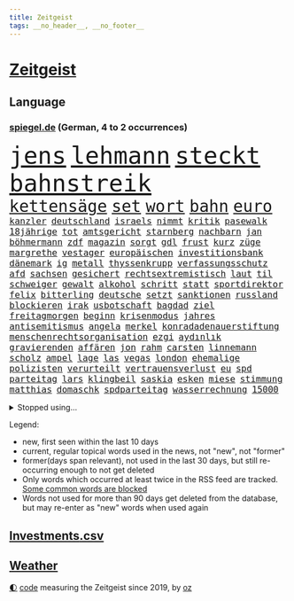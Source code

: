 ```yaml
---
title: Zeitgeist
tags: __no_header__, __no_footer__
---
```


# [Zeitgeist](https://oliz.io/zeitgeist/)

## Language

<h3><a href="https://www.spiegel.de" target="_blank">spiegel.de</a> (German, 4 to 2 occurrences)</h3>
<p style="font-family:monospace">
<span style="font-size:32pt"><a href="news_links.html#jens" class="current">jens</a></span>
<span style="font-size:32pt"><a href="news_links.html#lehmann" class="new">lehmann</a></span>
<span style="font-size:32pt"><a href="news_links.html#steckt" class="current">steckt</a></span>
<span style="font-size:32pt"><a href="news_links.html#bahnstreik" class="current">bahnstreik</a></span>
<br>
<span style="font-size:22pt"><a href="news_links.html#kettensäge" class="current">kettensäge</a></span>
<span style="font-size:22pt"><a href="news_links.html#set" class="current">set</a></span>
<span style="font-size:22pt"><a href="news_links.html#wort" class="current">wort</a></span>
<span style="font-size:22pt"><a href="news_links.html#bahn" class="current">bahn</a></span>
<span style="font-size:22pt"><a href="news_links.html#euro" class="current">euro</a></span>
<br>
<span style="font-size:12pt"><a href="news_links.html#kanzler" class="current">kanzler</a></span>
<span style="font-size:12pt"><a href="news_links.html#deutschland" class="current">deutschland</a></span>
<span style="font-size:12pt"><a href="news_links.html#israels" class="current">israels</a></span>
<span style="font-size:12pt"><a href="news_links.html#nimmt" class="current">nimmt</a></span>
<span style="font-size:12pt"><a href="news_links.html#kritik" class="current">kritik</a></span>
<span style="font-size:12pt"><a href="news_links.html#pasewalk" class="new">pasewalk</a></span>
<span style="font-size:12pt"><a href="news_links.html#18jährige" class="current">18jährige</a></span>
<span style="font-size:12pt"><a href="news_links.html#tot" class="current">tot</a></span>
<span style="font-size:12pt"><a href="news_links.html#amtsgericht" class="current">amtsgericht</a></span>
<span style="font-size:12pt"><a href="news_links.html#starnberg" class="new">starnberg</a></span>
<span style="font-size:12pt"><a href="news_links.html#nachbarn" class="current">nachbarn</a></span>
<span style="font-size:12pt"><a href="news_links.html#jan" class="current">jan</a></span>
<span style="font-size:12pt"><a href="news_links.html#böhmermann" class="current">böhmermann</a></span>
<span style="font-size:12pt"><a href="news_links.html#zdf" class="current">zdf</a></span>
<span style="font-size:12pt"><a href="news_links.html#magazin" class="current">magazin</a></span>
<span style="font-size:12pt"><a href="news_links.html#sorgt" class="current">sorgt</a></span>
<span style="font-size:12pt"><a href="news_links.html#gdl" class="current">gdl</a></span>
<span style="font-size:12pt"><a href="news_links.html#frust" class="current">frust</a></span>
<span style="font-size:12pt"><a href="news_links.html#kurz" class="current">kurz</a></span>
<span style="font-size:12pt"><a href="news_links.html#züge" class="current">züge</a></span>
<span style="font-size:12pt"><a href="news_links.html#margrethe" class="new">margrethe</a></span>
<span style="font-size:12pt"><a href="news_links.html#vestager" class="new">vestager</a></span>
<span style="font-size:12pt"><a href="news_links.html#europäischen" class="current">europäischen</a></span>
<span style="font-size:12pt"><a href="news_links.html#investitionsbank" class="new">investitionsbank</a></span>
<span style="font-size:12pt"><a href="news_links.html#dänemark" class="current">dänemark</a></span>
<span style="font-size:12pt"><a href="news_links.html#ig" class="current">ig</a></span>
<span style="font-size:12pt"><a href="news_links.html#metall" class="current">metall</a></span>
<span style="font-size:12pt"><a href="news_links.html#thyssenkrupp" class="current">thyssenkrupp</a></span>
<span style="font-size:12pt"><a href="news_links.html#verfassungsschutz" class="current">verfassungsschutz</a></span>
<span style="font-size:12pt"><a href="news_links.html#afd" class="current">afd</a></span>
<span style="font-size:12pt"><a href="news_links.html#sachsen" class="current">sachsen</a></span>
<span style="font-size:12pt"><a href="news_links.html#gesichert" class="current">gesichert</a></span>
<span style="font-size:12pt"><a href="news_links.html#rechtsextremistisch" class="current">rechtsextremistisch</a></span>
<span style="font-size:12pt"><a href="news_links.html#laut" class="current">laut</a></span>
<span style="font-size:12pt"><a href="news_links.html#til" class="current">til</a></span>
<span style="font-size:12pt"><a href="news_links.html#schweiger" class="current">schweiger</a></span>
<span style="font-size:12pt"><a href="news_links.html#gewalt" class="current">gewalt</a></span>
<span style="font-size:12pt"><a href="news_links.html#alkohol" class="current">alkohol</a></span>
<span style="font-size:12pt"><a href="news_links.html#schritt" class="current">schritt</a></span>
<span style="font-size:12pt"><a href="news_links.html#statt" class="current">statt</a></span>
<span style="font-size:12pt"><a href="news_links.html#sportdirektor" class="current">sportdirektor</a></span>
<span style="font-size:12pt"><a href="news_links.html#felix" class="current">felix</a></span>
<span style="font-size:12pt"><a href="news_links.html#bitterling" class="new">bitterling</a></span>
<span style="font-size:12pt"><a href="news_links.html#deutsche" class="current">deutsche</a></span>
<span style="font-size:12pt"><a href="news_links.html#setzt" class="current">setzt</a></span>
<span style="font-size:12pt"><a href="news_links.html#sanktionen" class="current">sanktionen</a></span>
<span style="font-size:12pt"><a href="news_links.html#russland" class="current">russland</a></span>
<span style="font-size:12pt"><a href="news_links.html#blockieren" class="current">blockieren</a></span>
<span style="font-size:12pt"><a href="news_links.html#irak" class="current">irak</a></span>
<span style="font-size:12pt"><a href="news_links.html#usbotschaft" class="current">usbotschaft</a></span>
<span style="font-size:12pt"><a href="news_links.html#bagdad" class="current">bagdad</a></span>
<span style="font-size:12pt"><a href="news_links.html#ziel" class="current">ziel</a></span>
<span style="font-size:12pt"><a href="news_links.html#freitagmorgen" class="current">freitagmorgen</a></span>
<span style="font-size:12pt"><a href="news_links.html#beginn" class="current">beginn</a></span>
<span style="font-size:12pt"><a href="news_links.html#krisenmodus" class="current">krisenmodus</a></span>
<span style="font-size:12pt"><a href="news_links.html#jahres" class="current">jahres</a></span>
<span style="font-size:12pt"><a href="news_links.html#antisemitismus" class="current">antisemitismus</a></span>
<span style="font-size:12pt"><a href="news_links.html#angela" class="current">angela</a></span>
<span style="font-size:12pt"><a href="news_links.html#merkel" class="current">merkel</a></span>
<span style="font-size:12pt"><a href="news_links.html#konradadenauerstiftung" class="new">konradadenauerstiftung</a></span>
<span style="font-size:12pt"><a href="news_links.html#menschenrechtsorganisation" class="new">menschenrechtsorganisation</a></span>
<span style="font-size:12pt"><a href="news_links.html#ezgi" class="new">ezgi</a></span>
<span style="font-size:12pt"><a href="news_links.html#aydınlık" class="new">aydınlık</a></span>
<span style="font-size:12pt"><a href="news_links.html#gravierenden" class="current">gravierenden</a></span>
<span style="font-size:12pt"><a href="news_links.html#affären" class="current">affären</a></span>
<span style="font-size:12pt"><a href="news_links.html#jon" class="current">jon</a></span>
<span style="font-size:12pt"><a href="news_links.html#rahm" class="new">rahm</a></span>
<span style="font-size:12pt"><a href="news_links.html#carsten" class="current">carsten</a></span>
<span style="font-size:12pt"><a href="news_links.html#linnemann" class="current">linnemann</a></span>
<span style="font-size:12pt"><a href="news_links.html#scholz" class="current">scholz</a></span>
<span style="font-size:12pt"><a href="news_links.html#ampel" class="current">ampel</a></span>
<span style="font-size:12pt"><a href="news_links.html#lage" class="current">lage</a></span>
<span style="font-size:12pt"><a href="news_links.html#las" class="current">las</a></span>
<span style="font-size:12pt"><a href="news_links.html#vegas" class="current">vegas</a></span>
<span style="font-size:12pt"><a href="news_links.html#london" class="current">london</a></span>
<span style="font-size:12pt"><a href="news_links.html#ehemalige" class="current">ehemalige</a></span>
<span style="font-size:12pt"><a href="news_links.html#polizisten" class="current">polizisten</a></span>
<span style="font-size:12pt"><a href="news_links.html#verurteilt" class="current">verurteilt</a></span>
<span style="font-size:12pt"><a href="news_links.html#vertrauensverlust" class="current">vertrauensverlust</a></span>
<span style="font-size:12pt"><a href="news_links.html#eu" class="current">eu</a></span>
<span style="font-size:12pt"><a href="news_links.html#spd" class="current">spd</a></span>
<span style="font-size:12pt"><a href="news_links.html#parteitag" class="current">parteitag</a></span>
<span style="font-size:12pt"><a href="news_links.html#lars" class="current">lars</a></span>
<span style="font-size:12pt"><a href="news_links.html#klingbeil" class="current">klingbeil</a></span>
<span style="font-size:12pt"><a href="news_links.html#saskia" class="current">saskia</a></span>
<span style="font-size:12pt"><a href="news_links.html#esken" class="current">esken</a></span>
<span style="font-size:12pt"><a href="news_links.html#miese" class="current">miese</a></span>
<span style="font-size:12pt"><a href="news_links.html#stimmung" class="current">stimmung</a></span>
<span style="font-size:12pt"><a href="news_links.html#matthias" class="current">matthias</a></span>
<span style="font-size:12pt"><a href="news_links.html#domaschk" class="new">domaschk</a></span>
<span style="font-size:12pt"><a href="news_links.html#spdparteitag" class="new">spdparteitag</a></span>
<span style="font-size:12pt"><a href="news_links.html#wasserrechnung" class="new">wasserrechnung</a></span>
<span style="font-size:12pt"><a href="news_links.html#15000" class="current">15000</a></span>
</p>
<details>
<summary>Stopped using...</summary>
<p class="former" style="font-size:12pt">
chelsea(1141) hinterlassen(1141) klare(1141) magdeburg(1141) wolfsburg(1141) anwohner(1140) aufgefordert(1140) flugzeuge(1140) gemeinde(1140) pandemie(1140) sonne(1140) stars(1140) asche(1139) bitten(1139) ruhe(1139) seitdem(1139) verdachts(1139) arm(1138) erfolge(1138) geliefert(1138) menge(1138) schlimmsten(1138) wünschen(1138) kündigen(1137) mengen(1137) müssten(1137) ursula(1137) österreichischen(1137) diktator(1136) führerschein(1136) nachwuchs(1136) rest(1136) riss(1136) suspendiert(1136) belarussische(1135) bloß(1135) depressionen(1135) halle(1135) höher(1135) nahmen(1135) schildert(1135) ankündigung(1134) ard(1134) athleten(1134) erscheinen(1134) hans(1134) passen(1134) passieren(1134) tests(1134) 400(1133) afrika(1133) litauen(1133) positiv(1133) punkt(1133) rat(1133) regen(1133) werke(1133) runde(1132) ermitteln(1131) käufer(1131) leyen(1131) meinem(1131) messi(1131) nutzte(1131) trauer(1131) belasten(1130) lobt(1130) spott(1130) tweet(1130) täglich(1130) verheerenden(1130) 24(1129) fielen(1129) finanziell(1129) jagd(1129) langfristig(1129) siegte(1129) verspielt(1129) mitteln(1128) reden(1128) umsatz(1128) e(1127) form(1127) 10(1126) enthüllt(1126) erkenntnisse(1126) verbessert(1126) zugelassen(1126) entwickeln(1125) tragödie(1125) vorstellen(1125) crash(1124) eklat(1124) geflogen(1123) verbände(1123) volksrepublik(1123) wien(1123) produzieren(1121) schwierige(1121) gering(1120) geschäftsführer(1120) patient(1120) voraussetzungen(1120) 600(1119) claudia(1119) überschwemmungen(1117) heftiger(1114) spenden(1113) bäume(1109) frisch(1109) griechischen(1109) schrecken(1108) hängen(1107) vorgänger(1106) schneider(1105) benötigen(1104) profis(1103) schützt(1103) karten(1102) abhängig(1097) bewegt(1096) einblicke(1091) günther(1091) smartphones(1091) nächstes(1086) entspannt(1081) langem(1078) blinken(1076) flog(1076) offener(1076) marine(1073) konfrontation(1024) josef(993) wolken(992) akzeptieren(899) autoren(864) zugestimmt(851) beeinträchtigt(833) russischem(828) exil(819) moderner(812) energiepreise(810) stehlen(809) machtübernahme(808) investiert(805) zeitungsbericht(804) gefiel(801) erreichte(797) offene(796) fehlender(792) spiegelkorrespondent(789) großbank(784) abhängigkeit(779) gefeuert(777) unbekannter(752) benutzt(750) geheimdienste(749) roth(742) gestört(738) meta(721) gesteckt(720) stephen(719) beschossen(714) emotional(710) klappt(706) rasch(704) verteuert(703) möchten(701) ruhrgebiet(698) waffenlieferungen(688) verpflichtung(687) klara(685) krim(684) wolf(684) menschenrechtler(683) zusammenhalt(681) untergang(680) match(677) euch(668) fehlverhalten(651) unwetter(645) abseits(644) benötigt(640) 98(638) verspätungen(633) abgeschafft(632) arbeitszeit(628) vorab(624) kasse(614) saporischschja(612) hochschule(611) flüchten(604) besetzten(596) organisierte(596) spart(596) herrschte(593) humor(588) spannung(587) weitermachen(585) ufer(574) heiß(571) schlamm(561) unterliegt(559) verärgert(559) würdigt(558) falscher(554) harter(551) exuspräsident(548) budapest(546) 8(545) kenia(539) kaffee(529) yorks(527) verhaftung(526) youtube(525) misshandelt(519) feuert(518) baum(515) nahrung(515) riesig(510) republikanern(509) 16jähriger(505) jemals(505) krebserkrankung(505) sehe(504) berlinneukölln(500) fassungslos(500) anruf(499) entschuldigen(497) angespannt(483) antony(482) träume(482) aufbau(474) offizielle(474) sperren(469) hände(466) pleiten(465) auszusetzen(463) wunderbar(461) entkommen(459) herunter(459) okay(459) heikle(458) gott(456) richtete(445) schmuck(442) kontroverse(437) dunkle(433) branchen(430) kriminalität(429) kollegin(424) abzug(418) laufende(418) hessischen(416) symbole(411) lionel(410) urteilt(404) ratten(397) abbruch(394) passagieren(389) absolviert(388) gegessen(388) autorinnen(383) prangert(380) überzeugte(380) apples(378) heinrich(378) general(377) spielzeug(377) credit(376) psychisch(376) suisse(376) reichlich(372) milliardenverlust(371) unerlaubt(369) einstige(367) geheim(365) inhalten(365) 500000(362) landesweiten(362) technische(359) angriffs(358) wiederholen(354) technologien(350) text(350) durcheinander(349) erstickt(348) verlorenen(348) muster(347) jong(346) kritikern(346) pence(346) un(346) segeln(345) verschafft(343) gelsenkirchen(342) escooter(340) gekündigt(340) dritter(339) verarbeiten(339) trauern(338) unmöglich(337) beheben(334) belgier(334) tourismus(329) beliebter(328) gegründet(327) zehnte(326) mittelpunkt(325) regenfälle(325) csupolitiker(324) kulturstaatsministerin(324) pokal(322) satellitenbild(322) unicef(321) sammlung(320) statistik(318) rüstet(317) erlag(316) wohlstand(313) fernando(312) hilfsorganisation(312) umfasst(307) plätzen(303) schwache(301) neunzigerjahren(299) inseln(297) verbrennt(293) bauministerin(288) geywitz(288) sätze(288) freiwillige(287) juristischen(286) schweres(286) baltikum(285) filmen(285) schleswigholsteins(284) zögern(282) dienen(281) dfbpokal(278) zaun(277) premiers(276) verschwundenen(276) zuckerberg(276) politikwissenschaftler(274) usmedien(273) anpassen(272) nordirland(272) umstellung(270) niger(269) uhren(269) amtskollege(268) befreiungsschlag(266) grafiken(266) merklich(266) spiegelcartoonisten(266) potenzial(265) gegenoffensive(263) mund(263) aktualisiert(262) kaiser(262) leichtathletik(261) schwangerschaftsabbrüche(261) etappensieg(260) duisburg(259) slowenien(257) reichelt(256) kreativ(255) obduziert(255) wänden(255) ungeklärt(254) aldi(253) konzernen(253) zurückgeben(253) #metoo(249) sterbehilfe(249) wirtschaftsleistung(249) zwist(249) bildschirm(248) ertrunken(248) räuber(247) rügen(247) aktie(245) bundesverwaltungsgericht(244) protestaktion(244) gegenwind(241) kaufkraft(241) social(241) schließung(240) segeljacht(240) aktueller(239) krachte(238) obduktion(238) portal(238) wohnen(238) schnellere(236) länderspiele(235) schauspielers(235) wüst(235) ubs(234) hakenkreuze(231) schleuser(231) kader(230) bewährung(229) gefangen(227) minderjähriger(223) unseres(221) 1974(220) brown(220) adhs(219) breite(219) halbiert(219) alexandria(218) prämien(217) bundestrainerin(215) fußballbund(215) geflüchteter(215) münchens(215) normalen(214) alarmbereitschaft(213) hinterließ(213) heimatstadt(212) bangt(211) existiert(210) durften(209) genutzte(209) matt(209) urlauber(209) chaotisch(207) notarzt(207) überlegungen(206) alltags(205) christen(203) dir(203) grundlage(203) unzureichend(202) gekappt(200) attraktion(199) diebstahl(199) edeka(199) benannt(195) problematisch(195) besiegte(194) heizungsgesetz(194) dreifach(193) mantel(193) starlink(193) 26jährige(191) tegernsee(191) umstieg(191) angemessene(190) motto(190) organisiert(190) südkoreas(189) schönsten(188) inhaftierte(187) accessoire(186) gelernt(186) untergebracht(186) pérez(184) sergio(184) gewannen(182) institute(182) drogenhandel(180) fertig(180) gesellschaftlichen(180) schiefgehen(180) überflutete(179) angelegt(178) erneuerbarer(178) email(177) blamiert(176) schockiert(176) strache(176) wutrede(176) befragt(175) soldatinnen(175) blicke(174) brutalen(174) entgehen(173) friedhof(171) menschlicher(171) wirtschaftlich(171) amazongründer(170) ausrichten(170) unterschiedliche(170) 11000(169) gasspeicher(169) pakt(169) co₂emissionen(168) treffe(168) website(168) fürth(167) greuther(167) 77(166) abgenommen(166) flugbetrieb(166) geopfert(166) ford(164) morgens(164) verurteilen(164) intensive(163) kurzer(163) rasen(163) geheimdiensten(162) widerstands(162) lok(161) babyboomer(160) amerikanern(159) ausgeht(158) defensive(158) spahn(158) 35jährigen(157) auswärtigen(154) makkabi(153) stock(153) versammlung(153) einzigen(152) nachkommen(152) unbemerkt(152) plakate(150) feierabend(148) gespült(148) lebenshaltungskosten(148) metachef(148) argentinische(146) toskana(146) begründete(145) geschäfts(145) schnappt(145) unwettern(144) wehen(144) jemanden(143) preiserhöhung(143) queere(143) energieverbrauch(142) kanadischem(141) krönt(140) geteilt(139) anrichten(137) effizienter(137) oktoberfest(137) rekordmann(137) schwimmer(136) pass(135) vorzeitigen(135) schlaganfall(134) rewe(133) autoherstellern(132) schmerzhaft(132) vorort(132) analysieren(130) aufzunehmen(130) diskriminierung(130) selbstbewusst(129) gasriesen(128) krankenwagen(128) kylie(128) reserven(128) schlimmer(128) travis(128) afdpolitiker(127) beigesetzt(126) clans(126) irritierte(126) lösten(125) unterbunden(125) flüchtlingslager(124) marokko(124) georgia(123) islamistische(123) postbank(123) 1972(122) wegbegleiter(122) black(121) norddeutschland(121) sturmtief(121) politikerinnen(120) behandeln(119) potenzieller(119) siebenmal(119) ausgehandelt(118) froh(118) metropole(118) sainz(118) terroranschläge(118) unzählige(118) öffentliches(118) dagestan(117) flächen(117) iphone(117) brutaler(115) demonstrant(115) 72jährige(114) angabe(114) britney(114) fahrzeugen(114) moderieren(114) spears(114) ökonomisch(114) spontan(113) gewählte(112) masche(112) pennsylvania(112) standorten(111) geheimer(110) costa(109) durchschnittliche(109) exxon(109) gezündet(108) liebeskummer(108) instagrampost(107) profitabel(107) kittel(106) techunternehmen(105) winde(105) strafbefehl(104) europaweit(103) rettungswagen(102) visa(102) arizona(101) austragen(101) geschätzt(101) kollidieren(101) schmerzhaften(101) handschlag(100) pablo(100) abgeschnitten(99) einsam(99) fahrschein(99) kohleausstieg(99) komplizierte(99) reserve(99) exfrau(98) entwicklungshilfe(97) friedensnobelpreisträgerin(97) geplatzte(97) hotspots(97) putschisten(97) toren(97) usfernsehen(97) wandte(97) langeweile(96) gebürtige(95) kanarische(95) siri(95) wolff(95) überstunden(95) zensiert(94) ablehnen(93) digitalen(93) hartes(93) tankstelle(93) uber(93) alexa(92) aufwendigen(92) fastfoodkette(92) versicherungen(92) einflussreichsten(91) entsorgen(91) francis(91) geister(91) interessant(91) spaziergang(91) franken(90) kimberly(90) konjunkturflaute(90) tagesthemen(90) wework(90) dribblings(89) heftigem(89) rinder(89) superreiche(89) verkohlte(89) durchbrochen(88) eurozone(88) exminister(88) kundin(88) notübernahme(88) weimarer(88) baku(87) dorn(87) exklusiven(87) sperre(87) buschbrände(86) drogenboss(86) geheimdienstchef(86) gekürzt(86) geschäftsleute(86) ticketpreise(86) todesursache(86) 43jähriger(85) beherbergt(85) dienstwaffe(85) friedensformel(85) gestiegenen(85) heidelberger(85) michigan(85) schärfste(85) webbteleskops(85) ärgert(85) bankmanfried(84) hall(84) nordisk(84) novo(84) ruhmeshalle(84) autobranche(83) eckart(83) hirschhausen(83) nordkoreas(83) radman(83) allgäuer(82) bezweifeln(82) makeup(82) rtlmoderator(82) schulpflicht(82) steuerbetrug(82) unterhält(82) cduvize(81) gegriffen(81) harald(81) ötzi(81) angesehen(80) bundespartei(80) deine(80) hansgeorg(80) kontrollverlust(80) maaßen(80) milliardäre(80) schwänzen(80) fight(79) footballprofi(79) gecko(79) rekordtief(79) traumatisierten(79) väter(79) zusammengebrochen(79) 52jährige(78) bootsfahrt(78) disziplin(78) erkaufen(78) nachsehen(78) oppositionschef(78) spezialeinheit(78) ansage(77) exverfassungsschutzchef(77) sicherheitsorgane(77) angehören(76) friedlichen(76) gerhart(76) hamsterrad(76) motors(76) notfalls(76) staatsangehörigkeit(76) verbrannte(76) verübt(76) crazy(75) neuauflage(75) sonnenschein(75) sozialleistungsbetrug(75) bestaunen(74) gelesen(74) herauszuholen(74) jusos(74) kryptostar(74) kussskandal(74) uswahl(74) diebstählen(73) einstecken(73) haftantritt(73) me(73) thiel(73) wanken(73) einflussreiche(72) enthielt(72) isolierte(72) nina(72) schockierte(72) seht(72) abhalten(71) bayernspieler(71) errungen(71) kollabierte(71) kussattacke(71) wohnungsnot(71) übergriffig(71) 1978(70) achtzigerjahren(70) dunkel(70) existieren(70) gesendet(70) hungerstreik(70) saisonpleite(70) entgeht(69) fangen(69) funde(69) hassbotschaften(69) versorgungslage(69) beantworten(68) brot(68) filmpreis(68) finanzspritze(68) gravierend(68) küchenmesser(68) schlechtesten(68) selbstüberschätzung(68) slowakische(68) stacheldraht(68) wurm(68) 12000(67) 2001(67) buschfeuer(67) malta(67) morddrohungen(66) bergkarabach(65) deutschlandtempo(65) komplettes(65) ludwigshafen(65) too(65) atomwaffentests(64) ausreden(64) chiemgau(64) echo(64) eingeschränkt(64) glänzt(64) wehrpflicht(64) erschlagen(63) heinsberg(63) holocaustüberlebende(63) identifizierung(63) krause(63) nevada(63) sammer(63) scholz'(63) sevilla(63) transfercoup(63) wochenarbeitszeit(63) ausländischem(62) bundesligaprofi(62) burning(62) eigentlichen(62) glasfaser(62) heimspiel(62) hässliches(62) entziehen(61) herkunftsländer(61) kluge(61) mehren(61) umweltschützern(61) zelte(61) abspaltung(60) doppelmoral(60) israelitischen(60) kultusgemeinde(60) kzgedenkstätte(60) kzgedenkstätten(60) lebende(60) namensänderung(60) strauß(60) umkleidekabine(60) 1994(59) berüchtigten(59) demoliert(59) millionenmarke(59) polizeiauto(59) polyamore(59) scheiben(59) sportwelt(59) atomschlag(58) fehlte(58) klangvollen(58) manchem(58) 56jährigen(57) ehesten(57) glänzte(57) kenntnis(57) sportlich(57) verbrachte(57) 9/11(56) abtreibungen(56) berüchtigte(56) halloween(56) unausweichlich(56) abgeschreckt(55) amateure(55) haakon(55) kolonialgebiet(55) nflspiel(55) schiebt(55) schotten(55) tansania(55) bay(54) benennen(54) deutschostafrika(54) kampfgebiet(54) kolonialzeit(54) kolonie(54) kreationen(54) milliardärin(54) montpellier(54) nazivergleich(54) steuererklärung(54) süßigkeiten(54) anhaltend(53) erzrivale(53) geiselnehmer(53) hessenwahl(53) kommissionspräsidentin(53) malers(53) saniert(53) unogeneralversammlung(53) zerstörerische(53) ei(52) gesundheitsministerium(52) massives(52) roll(52) transporter(52) wehrte(52) übertriebene(52) richtern(51) unfaire(51) weinen(51) organisatoren(50) saisonniederlage(50) solidaritätsbekundungen(50) aaron(49) hafencity(49) handynetzes(49) helmutkohlallee(49) krimineller(49) lobes(49) steuerung(49) bundesvorstand(48) gegebenenfalls(48) gesünder(48) hitzigen(48) import(48) interaktive(48) music(48) northern(48) rekordzahl(48) schockt(48) ultrarechten(48) antiterroroperation(47) auftritten(47) chatgpthersteller(47) chevron(47) erkältung(47) gestiegener(47) kurzfilm(47) medizinische(47) rettig(47) verdrängt(47) armenischen(46) botschaftspersonal(46) familiäre(46) helge(46) kanadier(46) kemmerich(46) salman(46) stellantis(46) 74jährige(45) neuanfang(45) weltweites(45) ocasiocortez(44) zuzug(44) ausgebauten(43) bedauern(43) del(43) ottawa(43) psgfans(43) qualifizieren(43) 38jährige(42) laufsteg(42) raumstation(42) regimes(42) unbarmherzigen(42) zusammenstöße(42) ablehnung(41) himmelsspektakel(41) leipziger(41) entkommt(40) gefahndet(40) mccartney(40) porträtiert(40) raketeneinschlag(40) zugesagt(40) zynisch(40) bevorstehen(39) gehindert(39) hinterkopf(39) jessy(39) männerfreundschaft(39) unovollversammlung(39) usbörsenaufsicht(39) wellmer(39) woman(39) abgemeldet(38) olympiaqualifikation(38) schätze(38) spdinnenministerin(38) 22jährige(37) arnold(37) deutschlandpakt(37) handball(37) literarische(37) vandalismus(37) csulandesgruppenchef(36) demontiert(36) dobrindt(36) fatale(36) jugendklub(36) kelce(36) unterboten(36) dunklen(35) ewig(35) finanzhilfen(35) irreführende(35) irreguläre(35) langjähriger(35) medium(35) neuerungen(35) strafprozess(35) westeuropa(35) geschleudert(34) immobilienkauf(34) intern(34) kaufhaus(34) kryptoguru(34) ministerpräsidentenkonferenz(34) rennstall(34) tatorts(34) antreibt(33) betrugsprozess(33) einsätzen(33) fico(33) steuerreform(33) umzugehen(33) asylsuchenden(32) ausreisen(32) exsoldat(32) saarbrücken(32) schnellste(32) sonntagsfrage(32) verwendens(32) werft(32) echter(31) festlegen(31) fähigkeiten(31) geflutet(31) geschworenen(31) meldeten(31) mohammadi(31) wirkten(31) gerast(30) hamasüberfall(30) portugiesische(30) schuster(30) sprengen(30) todesopfern(30) willkommen(30) wu(30) asylkurs(29) bangladesch(29) emotionaler(29) hilfsgelder(29) predator(29) ratschläge(29) rock(29) schlussphase(29) vage(29) angeschlagen(28) augstein(28) benannten(28) evo(28) köstliche(28) rudolf(28) spiegelgründer(28) akademie(27) bundes(27) plattenfirma(27) propalästinensische(27) roma(27) sinti(27) taschenmesser(27) files(26) kampfbrigade(26) kigenerierte(26) misslang(26) rathäuser(26) ticketbuchung(26) 37jähriger(25) 66(25) endlosen(25) exbildchefredakteur(25) fühlten(25) fünfprozenthürde(25) hollywoodstars(25) israelnews(25) rechtfertigung(25) sympathien(25) verreisen(25) augsburger(24) gütersparte(24) rekordwert(24) schafe(24) vorgesorgt(24) yoni(24) children(23) erhob(23) erlebnisse(23) flag(23) freue(23) jenner(23) propalästinademos(23) save(23) agiert(22) bundesumweltministerin(22) grundsteuer(22) israelisches(22) deutschlandreise(21) familienmitglied(21) hamasangreifer(21) louk(21) mutprobe(21) nachbar(21) neuntklässler(21) oswald(21) reiselust(21) schranke(21) shani(21) sicherheitsgründen(21) siebte(21) tatortvote(21) transplantation(21) absichern(20) friert(20) kanaren(20) odyssee(20) schwarzarbeit(20) sophia(20) unfähigkeit(20) überholmanöver(20) angegriffene(19) mazraoui(19) noussair(19) prosor(19) wagt(19) abschneiden(18) besitzerin(18) bo(18) bundesligapartie(18) ex(18) koalitionsvertrag(18) kult(18) küssen(18) moralische(18) natürliches(18) planungsbeschleunigung(18) precht(18) sturmflut(18) zurückkehrte(18) gehofft(17) notwendigkeit(17) reutersjournalist(17) strategien(17) terrorwarnstufe(17) zuschauern(17) 1966(16) emirat(16) nordwesten(16) votierten(16) dortmunds(15) eure(15) fortlaufend(15) fähig(15) generalstaatsanwaltschaft(15) geschockt(15) grauen(15) katastrophale(15) mitgestalten(15) niedrigsten(15) sexy(15) verschleppung(15) visualisierungen(15) abo(14) arye(14) biber(14) generalstaatsanwältin(14) jomkippurkrieg(14) nahrungsmittel(14) premiumabo(14) schürt(14) shalicar(14) strafmaßnahmen(14) tabelle(14) werbespots(14) wild(14) appellierte(13) attraktiver(13) ausführlich(13) autobiografie(13) enthält(13) escobar(13) ingo(13) klingen(13) marc(13) schwört(13) terminplanung(13) zeitumstellung(13) erholungsurlaub(12) furchtbar(12) hüller(12) klug(12) ostseesturmflut(12) positioniert(12) resultierenden(12) bruchsal(11) inspiration(11) luftangriff(11) mangelhaft(11) schockzustand(11) verkleiden(11)
</p>
</details>
<p>Legend:
<ul>
<li><span class="new">new</span>, first seen within the last 10 days</li>
<li><span class="current">current</span>, regular topical words used in the news, not "new", not "former"</li>
<li><span class="former">former(days span relevant)</span>, not used in the last 30 days, but still re-occurring enough to not get deleted</li>
<li>Only words which occurred at least twice in the RSS feed are tracked. <a href="language/filters.py">Some common words are blocked</a></li>
<li>Words not used for more than 90 days get deleted from the database, but may re-enter as "new" words when used again</li>
</ul>
</p>

## [Investments](investments.html)[.csv](investments.csv)

## [Weather](weather.html)

<footer>
<a href="javascript:toggleTheme()" class="nav">🌓</a>
<a href="https://github.com/ooz/zeitgeist">code</a> measuring the Zeitgeist since 2019, by <a href="https://oliz.io">oz</a>
</footer>
